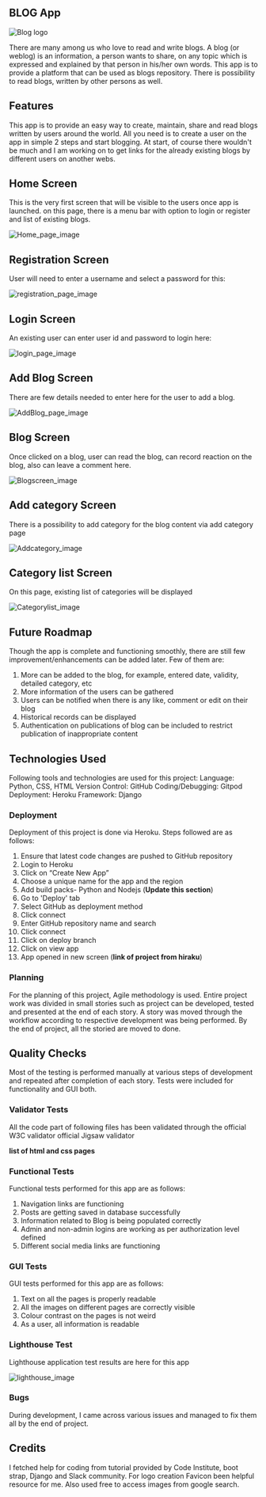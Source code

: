## BLOG App 
![Blog logo](static/images/favicon.ico)

There are many among us who love to read and write blogs. A blog (or weblog) is an information, a person wants to share, on any topic which is expressed and explained by that person in his/her own words. This app is to provide a platform that can be used as blogs repository. There is possibility to read blogs, written by other persons as well. 

## Features

This app is to provide an easy way to create, maintain, share and read blogs written by users around the world. All you need is to create a user on the app in simple 2 steps and start blogging. At start, of course there wouldn't be much and I am working on to get links for the already existing blogs by different users on another webs.

## Home Screen

This is the very first screen that will be visible to the users once app is launched. on this page, there is a menu bar with option to login or register and list of existing blogs.

![Home_page_image](media/homepage.png)

## Registration Screen

User will need to enter a username and select a password for this:

![registration_page_image](media/registerpage.png)

## Login Screen

An existing user can enter user id and password to login here:

![login_page_image](media/loginpage.png)

## Add Blog Screen

There are few details needed to enter here for the user to add a blog. 

![AddBlog_page_image](media/addblogpage.png)

## Blog Screen

Once clicked on a blog, user can read the blog, can record reaction on the blog, also can leave a comment here.

![Blogscreen_image](media/blogscreen.png)

## Add category Screen

There is a possibility to add category for the blog content via add category page

![Addcategory_image](media/addcategorypage.png)

## Category list Screen

On this page, existing list of categories will be displayed

![Categorylist_image](media/categoriespage.png)

## Future Roadmap

Though the app is complete and functioning smoothly, there are still few improvement/enhancements can be added later. Few of them are:
1. More can be added to the blog, for example, entered date, validity, detailed category, etc
2. More information of the users can be gathered
3. Users can be notified when there is any like, comment or edit on their blog
4. Historical records can be displayed
5. Authentication on publications of blog can be included to restrict publication of inappropriate content

## Technologies Used

Following tools and technologies are used for this project:
Language: Python, CSS, HTML
Version Control: GitHub
Coding/Debugging: Gitpod
Deployment: Heroku
Framework: Django

### Deployment

Deployment of this project is done via Heroku. Steps followed are as follows:
1. Ensure that latest code changes are pushed to GitHub repository
2. Login to Heroku
3. Click on “Create New App”
4. Choose a unique name for the app and the region
5. Add build packs- Python and Nodejs (**Update this section**)
6. Go to 'Deploy' tab
7. Select GitHub as deployment method
8. Click connect
9. Enter GitHub repository name and search
10. Click connect
11. Click on deploy branch
12. Click on view app
13. App opened in new screen (**link of project from hiraku**)

### Planning

For the planning of this project, Agile methodology is used. Entire project work was divided in small stories such as project can be developed, tested and presented at the end of each story. A story was moved through the workflow according to respective development was being performed. By the end of project, all the storied are moved to done.

## Quality Checks

Most of the testing is performed manually at various steps of development and repeated after completion of each story. Tests were included for functionality and GUI both.

### Validator Tests

All the code part of following files has been validated through the official W3C validator official Jigsaw validator

**list of html and css pages**

### Functional Tests

Functional tests performed for this app are as follows:
1. Navigation links are functioning
2. Posts are getting saved in database successfully
3. Information related to Blog is being populated correctly
4. Admin and non-admin logins are working as per authorization level defined
5. Different social media links are functioning

### GUI Tests

GUI tests performed for this app are as follows:
1. Text on all the pages is properly readable
2. All the images on different pages are correctly visible
3. Colour contrast on the pages is not weird
4. As a user, all information is readable 

### Lighthouse Test

Lighthouse application test results are here for this app

![lighthouse_image](media/lighthouse.png)

### Bugs

During development, I came across various issues and managed to fix them all by the end of project.

## Credits

I fetched help for coding from tutorial provided by Code Institute, boot strap, Django and Slack community. For logo creation Favicon been helpful resource for me. Also used free to access images from google search.
